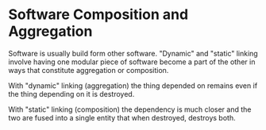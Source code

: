 # Software Composition and Aggregation

Software is usually build form other software. "Dynamic" and
"static" linking involve having one modular piece of software become a part of
the other in ways that constitute aggregation or composition.

With "dynamic" linking (aggregation) the thing depended on remains even if
the thing depending on it is destroyed.

With "static" linking (composition) the dependency is much closer and the two
are fused into a single entity that when destroyed, destroys both.
